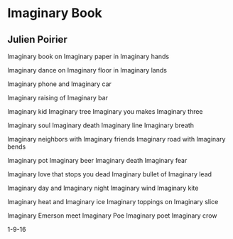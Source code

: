 # Imaginary Book
## Julien Poirier
Imaginary book
on Imaginary paper
in Imaginary hands

Imaginary dance
on Imaginary floor
in Imaginary lands

Imaginary phone
and Imaginary car

Imaginary raising
of Imaginary bar

Imaginary kid
Imaginary tree
Imaginary you
makes Imaginary three

Imaginary soul
Imaginary death
Imaginary line
Imaginary breath

Imaginary neighbors
with Imaginary friends
Imaginary road
with Imaginary bends

Imaginary pot
Imaginary beer
Imaginary death
Imaginary fear

Imaginary love
that stops you dead
Imaginary bullet
of Imaginary lead

Imaginary day
and Imaginary night
Imaginary wind
Imaginary kite

Imaginary heat
and Imaginary ice
Imaginary toppings
on Imaginary slice

Imaginary Emerson
meet Imaginary Poe
Imaginary poet
Imaginary crow


1-9-16